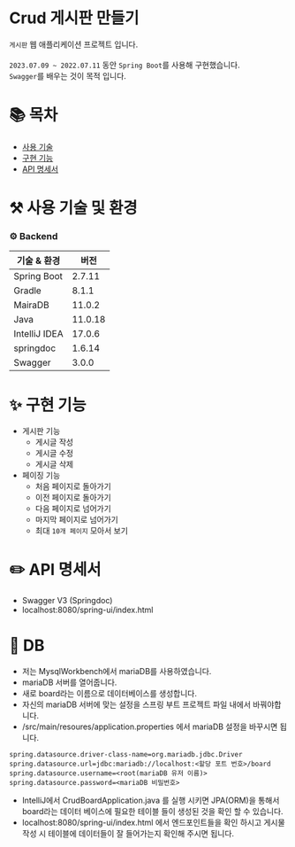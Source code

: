 # Crud 게시판 만들기

`게시판` 웹 애플리케이션 프로젝트 입니다. <br/><br/>
`2023.07.09 ~ 2022.07.11` 동안 `Spring Boot`를 사용해 구현했습니다.<br>
`Swagger`를 배우는 것이 목적 입니다.<br>

# 📚 목차

- [사용 기술](#-사용-기술-및-환경)
- [구현 기능](#-구현-기능)
- [API 명세서](#-API-명세서)

# ⚒️ 사용 기술 및 환경

### ⚙️ Backend

| 기술 & 환경   | 버전    |
| ------------- | ------- |
| Spring Boot   | 2.7.11  |
| Gradle        | 8.1.1   |
| MairaDB       | 11.0.2  |
| Java          | 11.0.18 |
| IntelliJ IDEA | 17.0.6  |
| springdoc     | 1.6.14  |
| Swagger       | 3.0.0   |

# ✨ 구현 기능

- 게시판 기능
  - 게시글 작성
  - 게시글 수정
  - 게시글 삭제
- 페이징 기능
  - 처음 페이지로 돌아가기
  - 이전 페이지로 돌아가기
  - 다음 페이지로 넘어가기
  - 마지막 페이지로 넘어가기
  - 최대 `10개 페이지` 모아서 보기

# ✏️ API 명세서

- Swagger V3 (Springdoc)
- localhost:8080/spring-ui/index.html

# 📀 DB

- 저는 MysqlWorkbench에서 mariaDB를 사용하였습니다.
- mariaDB 서버를 열어줍니다.
- 새로 board라는 이름으로 데이터베이스를 생성합니다.
- 자신의 mariaDB 서버에 맞는 설정을 스프링 부트 프로젝트 파일 내에서 바꿔야합니다.
- /src/main/resoures/application.properties 에서 mariaDB 설정을 바꾸시면 됩니다.

```
spring.datasource.driver-class-name=org.mariadb.jdbc.Driver
spring.datasource.url=jdbc:mariadb://localhost:<할당 포트 번호>/board
spring.datasource.username=<root(mariaDB 유저 이름)>
spring.datasource.password=<mariaDB 비밀번호>
```

- IntelliJ에서 CrudBoardApplication.java 를 실행 시키면 JPA(ORM)을 통해서 board라는 데이터 베이스에 필요한 테이블 들이 생성된 것을 확인 할 수 있습니다.
- localhost:8080/spring-ui/index.html 에서 엔드포인트들을 확인 하시고 게시물 작성 시 테이블에 데이터들이 잘 들어가는지 확인해 주시면 됩니다.
